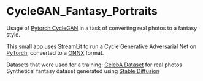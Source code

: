 # CycleGAN_Fantasy_Portraits
Usage of [Pytorch CycleGAN][2] in a task of converting real photos to a fantasy style.

This small app uses [StreamLit][1] to run a Cycle Generative Adversarial Net on [PyTorch][3], converted to a [ONNX][6] format.

Datasets that were used for a training:
[CelebA Dataset][4] for real photos
Synthetical fantasy dataset generated using [Stable Diffusion][5]

[1]: https://github.com/adam-p/markdown-here/wiki/Markdown-Here-Cheatsheet](https://github.com/streamlit/streamlit)https://github.com/streamlit/streamlit
[2]: https://github.com/junyanz/pytorch-CycleGAN-and-pix2pix
[3]: https://github.com/pytorch/pytorch
[4]: https://mmlab.ie.cuhk.edu.hk/projects/CelebA.html
[5]: https://github.com/Stability-AI/stablediffusion
[6]: https://github.com/onnx/onnx

